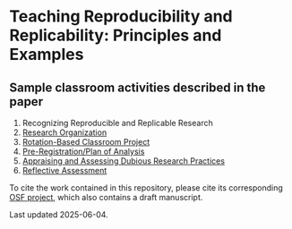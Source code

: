 # Teaching Reproducibility and Replicability: Principles and Examples

## Sample classroom activities described in the paper

1. Recognizing Reproducible and Replicable Research
2. [Research Organization](CreatingReproductionDocumentationExercise)
3. [Rotation-Based Classroom Project](Rotation)
4. [Pre-Registration/Plan of Analysis](PreAnalysis-Plan)
5. [Appraising and Assessing Dubious Research Practices](Assessing-Dubious-Research)
6. [Reflective Assessment](Reproducible-Code-Self-Assessment)

To cite the work contained in this repository, please cite its corresponding [OSF project](https://doi.org/10.17605/OSF.IO/JQNHG), which also contains a draft manuscript.


Last updated 2025-06-04.
